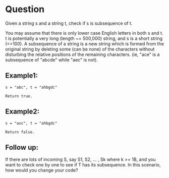 # Question
Given a string s and a string t, check if s is subsequence of t.

You may assume that there is only lower case English letters in both s and t. t is potentially a very long (length ~= 500,000) string, and s is a short string (<=100).
A subsequence of a string is a new string which is formed from the original string by deleting some (can be none) of the characters without disturbing the relative positions of the remaining characters. (ie, "ace" is a subsequence of "abcde" while "aec" is not).

## Example1:
```
s = "abc", t = "ahbgdc"

Return true.
```

## Example2:
```
s = "axc", t = "ahbgdc"

Return false.
```
## Follow up:
If there are lots of incoming S, say S1, S2, ... , Sk where k >= 1B, and you want to check one by one to see if T has its subsequence. In this scenario, how would you change your code?